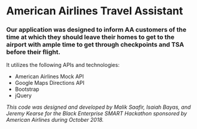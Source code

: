 # American Airlines Travel Assistant

### Our application was designed to inform AA customers of the time at which they should leave their homes to get to the airport with ample time to get through checkpoints and TSA before their flight.

It utilizes the following APIs and technologies:
- American Airlines Mock API
- Google Maps Directions API
- Bootstrap
- jQuery

*This code was designed and developed by Malik Saafir, Isaiah Bayas, and Jeremy Kearse for the Black Enterprise SMART Hackathon sponsored by American Airlines during October 2018.*

